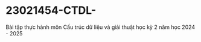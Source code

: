 # 23021454-CTDL-
Bài tập thực hành môn Cấu trúc dữ liệu và giải thuật học kỳ 2 năm học 2024 - 2025 

